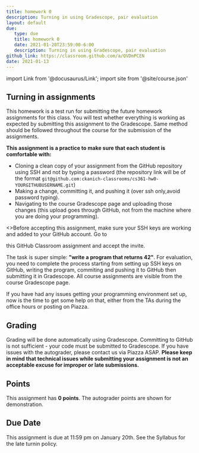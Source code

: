 ```yaml
---
title: homework 0 
description: Turning in using Gradescope, pair evaluation
layout: default
due:
   type: due
   title: homework 0
   date: 2021-01-20T23:59:00-6:00
   description: Turning in using Gradescope, pair evaluation
github_link: https://classroom.github.com/a/QVDmPCEN 
date: 2021-01-13
---
```

import Link from '@docusaurus/Link';
import site from '@site/course.json'

## Turning in assignments

This homework is a test run for submitting the future homework assignments
for this class. You will test whether everything is working as expected by
submitting this assignment to the Gradescope. Same method should be followed
throughout the course for the submission of the assignments.

**This assignment is a practice to make sure that each student is comfortable with:**
   * Cloning a clean copy of your assignment from the GitHub repository using
   SSH and not by typing a password (the repository link
   will be of the format
   `git@github.com:ckanich-classrooms/cs361-hw0-YOURGITHUBUSERNAME.git`)
   * Making a change, committing it, and pushing it (over ssh only,avoid password typing).
   * Navigating to the course Gradescope page and uploading those
      changes (this upload goes through GitHub, not from the machine where
      you are doing your programming).

<>Before accepting this assignment, make sure your SSH keys
are working and added to your GitHub account. Go to 
<Link to={frontMatter.github_link}>this GitHub Classroom assignment</Link> and accept the invite.</>

The task is super simple: **"write a program that returns 42"**. 
For evaluation, you need to complete the process starting from setting up SSH keys
on GitHub, writing the program, commiting and pushing it to  GitHub then submitting it in 
Gradescope. All course assignments are visible from the course Gradescope page.

If you have had any issues getting your programming environment set
up, now is the time to get some help on that, either from the TAs during the office hours
or posting on Piazza.

## Grading
Grading will be done automatically using Gradescope. Committing to
GitHub is not sufficient - your code must be submitted to Gradescope. If
you have issues with the autograder, please contact us via Piazza ASAP.
**Please keep in mind that technical issues while submitting your assignment is not an
acceptable excuse for improper or late submissions.**

## Points
This assignment has **0 points**. The autograder points are shown for demonstration.

## Due Date

This assignment is due at 11:59 pm on January 20th. See the <Link to="/syllabus">Syllabus</Link> for the late turnin policy. 